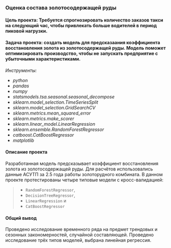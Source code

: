 ### Оценка состава золотосодержащей руды
####  Цель проекта: Требуется спрогнозировать количество заказов такси на следующий час, чтобы привлекать больше водителей в период пиковой нагрузки.
####  Задача проекта: создать модель для предсказаания коэффициента восстановления золота из золотосодержащей руды. Модель поможет оптимизировать производство, чтобы не запускать предприятие с убыточными характеристиками.


*Инструменты:* 
- *python*
- *pandas*
- *numpy*
- *statsmodels.tsa.seasonal.seasonal_decompose*
- *sklearn.model_selection.TimeSeriesSplit*
- *sklearn.model_selection.GridSearchCV*
- *sklearn.metrics.mean_squared_error*
- *sklearn.metrics.make_scorer*
- *sklearn.linear_model.LinearRegression*
- *sklearn.ensemble.RandomForestRegressor*
- *catboost.CatBoostRegressor*
- *matplotlib*


#### Описание проекта
Разработанная модель предсказывает коэффициент восстановления золота из золотосодержащей руды. Для расчётов использовались данные АСУТП за 2.5 года работы золоторудного комбината. В данном проекте протестированы четыре типовые модели с кросс-валидацией:
> - `RandomForestRegressor`,
> - `DecisionTreeRegressor`,
> - `LinearRegression` и
> - `CatBoostRegressor`


#### Общий вывод
Проведено исследование временного ряда на предмет трендовых и сезонных закономерностей, случайной составляющей. Проведено исследование трёх типов моделей, выбрана линейная регрессия.
